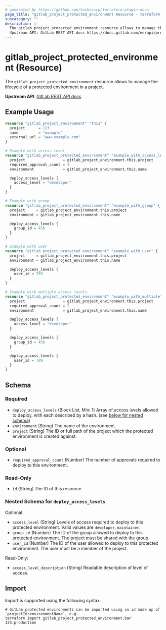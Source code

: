 ```yaml
---
# generated by https://github.com/hashicorp/terraform-plugin-docs
page_title: "gitlab_project_protected_environment Resource - terraform-provider-gitlab"
subcategory: ""
description: |-
  The gitlab_project_protected_environment resource allows to manage the lifecycle of a protected environment in a project.
  Upstream API: GitLab REST API docs https://docs.gitlab.com/ee/api/protected_environments.html
---
```


# gitlab_project_protected_environment (Resource)

The `gitlab_project_protected_environment` resource allows to manage the lifecycle of a protected environment in a project.

**Upstream API**: [GitLab REST API docs](https://docs.gitlab.com/ee/api/protected_environments.html)

## Example Usage

```terraform
resource "gitlab_project_environment" "this" {
  project      = 123
  name         = "example"
  external_url = "www.example.com"
}

# Example with access level
resource "gitlab_project_protected_environment" "example_with_access_level" {
  project                 = gitlab_project_environment.this.project
  required_approval_count = 1
  environment             = gitlab_project_environment.this.name

  deploy_access_levels {
    access_level = "developer"
  }
}

# Example with group
resource "gitlab_project_protected_environment" "example_with_group" {
  project     = gitlab_project_environment.this.project
  environment = gitlab_project_environment.this.name

  deploy_access_levels {
    group_id = 456
  }
}

# Example with user
resource "gitlab_project_protected_environment" "example_with_user" {
  project     = gitlab_project_environment.this.project
  environment = gitlab_project_environment.this.name

  deploy_access_levels {
    user_id = 789
  }
}

# Example with multiple access levels
resource "gitlab_project_protected_environment" "example_with_multiple" {
  project                 = gitlab_project_environment.this.project
  required_approval_count = 2
  environment             = gitlab_project_environment.this.name

  deploy_access_levels {
    access_level = "developer"
  }

  deploy_access_levels {
    group_id = 456
  }

  deploy_access_levels {
    user_id = 789
  }
}
```

<!-- schema generated by tfplugindocs -->
## Schema

### Required

- `deploy_access_levels` (Block List, Min: 1) Array of access levels allowed to deploy, with each described by a hash. (see [below for nested schema](#nestedblock--deploy_access_levels))
- `environment` (String) The name of the environment.
- `project` (String) The ID or full path of the project which the protected environment is created against.

### Optional

- `required_approval_count` (Number) The number of approvals required to deploy to this environment.

### Read-Only

- `id` (String) The ID of this resource.

<a id="nestedblock--deploy_access_levels"></a>
### Nested Schema for `deploy_access_levels`

Optional:

- `access_level` (String) Levels of access required to deploy to this protected environment. Valid values are `developer`, `maintainer`.
- `group_id` (Number) The ID of the group allowed to deploy to this protected environment. The project must be shared with the group.
- `user_id` (Number) The ID of the user allowed to deploy to this protected environment. The user must be a member of the project.

Read-Only:

- `access_level_description` (String) Readable description of level of access.

## Import

Import is supported using the following syntax:

```shell
# GitLab protected environments can be imported using an id made up of `projectId:environmentName`, e.g.
terraform import gitlab_project_protected_environment.bar 123:production
```
